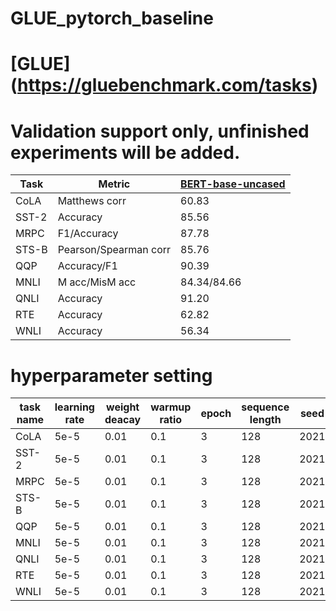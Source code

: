 # GLUE_pytorch_baseline


# [GLUE] (https://gluebenchmark.com/tasks)

# Validation support only, unfinished experiments will be added.

| Task  | Metric                       | [BERT-base-uncased](https://huggingface.co/bert-base-uncased)|
|-------|------------------------------|-------------|
| CoLA  | Matthews corr                | 60.83       |
| SST-2 | Accuracy                     | 85.56       |
| MRPC  | F1/Accuracy                  | 87.78       |
| STS-B | Pearson/Spearman corr        | 85.76       |
| QQP   | Accuracy/F1                  | 90.39       |
| MNLI  | M acc/MisM acc               | 84.34/84.66 |
| QNLI  | Accuracy                     | 91.20       |
| RTE   | Accuracy                     | 62.82       |
| WNLI  | Accuracy                     | 56.34       |


# hyperparameter setting

| task name | learning rate | weight deacay | warmup ratio | epoch | sequence length | seed |
|-------|-------|-------|-------|-------|-------|-------|
| CoLA  | 5e-5 | 0.01 | 0.1 | 3 | 128 | 2021 |
| SST-2 | 5e-5 | 0.01 | 0.1 | 3 | 128 | 2021 |
| MRPC | 5e-5 | 0.01 | 0.1 | 3 | 128 | 2021 |
| STS-B | 5e-5 | 0.01 | 0.1 | 3 | 128 | 2021 |
| QQP | 5e-5 | 0.01 | 0.1 | 3 | 128 | 2021 |
| MNLI | 5e-5 | 0.01 | 0.1 | 3 | 128 | 2021 |
| QNLI | 5e-5 | 0.01 | 0.1 | 3 | 128 | 2021 |
| RTE | 5e-5 | 0.01 | 0.1 | 3 | 128 | 2021 |
| WNLI | 5e-5 | 0.01 | 0.1 | 3 | 128 | 2021 |
